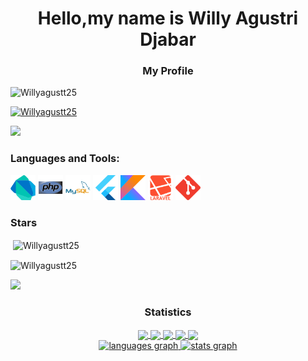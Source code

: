 <h1 align="center">Hello,my name is Willy Agustri Djabar</h1>
<h3 align="center">My Profile</h3>
<p align="left"> <img src="https://komarev.com/ghpvc/?username=Willyagustt25&label=Profile%20views&color=0e75b6&style=flat" alt="Willyagustt25" /> </p>

<p align="left"> <a href="https://github.com/ryo-ma/github-profile-trophy"><img src="https://github-profile-trophy.vercel.app/?username=Willyagustt25&theme=" alt="Willyagustt25" /></a> </p>

<div> <a href="https://github.com/Willyagustt25" target="_blank"><img src="https://img.shields.io/badge/GitHub-100000?style=for-the-badge&logo=github&logoColor=white" target="_blank"></a>
</div><h3 align="left">Languages and Tools:</h3>
<p align="left">
<img src="https://raw.githubusercontent.com/teamedwardforever/Readme-Generator/71f25dd8b98329b168142a6b782a107b75eab178/svg/Skills/Mobile/dartlang-icon.svg" alt="Dart" width="40" height="40"/>
<img src="https://raw.githubusercontent.com/teamedwardforever/Readme-Generator/71f25dd8b98329b168142a6b782a107b75eab178/svg/Skills/Languages/php-original.svg" alt="PHP" width="40" height="40"/>
<img src="https://raw.githubusercontent.com/teamedwardforever/Readme-Generator/71f25dd8b98329b168142a6b782a107b75eab178/svg/Skills/Database/mysql-original-wordmark.svg" alt="Mysql" width="40" height="40"/>
<img src="https://raw.githubusercontent.com/teamedwardforever/Readme-Generator/71f25dd8b98329b168142a6b782a107b75eab178/svg/Skills/Mobile/flutterio-icon.svg" alt="Flutter" width="40" height="40"/>
<img src="https://raw.githubusercontent.com/teamedwardforever/Readme-Generator/71f25dd8b98329b168142a6b782a107b75eab178/svg/Skills/Mobile/kotlinlang-icon.svg" alt="Kotlin" width="40" height="40"/>
<img src="https://raw.githubusercontent.com/teamedwardforever/Readme-Generator/71f25dd8b98329b168142a6b782a107b75eab178/svg/Skills/Framework/laravel-plain-wordmark.svg" alt="Laravel" width="40" height="40"/>
<img src="https://raw.githubusercontent.com/teamedwardforever/Readme-Generator/71f25dd8b98329b168142a6b782a107b75eab178/svg/Skills/Other/git-scm-icon.svg" alt="Git" width="40" height="40"/>
</p>

<h3 align="left">Stars</h3>
<p>&nbsp;<img align="center" height="180em" src="https://github-readme-stats.vercel.app/api?username=Willyagustt25&show_icons=true&locale=en&theme=" alt="Willyagustt25" /></p>

<p><img align="center" height="180em" src="https://github-readme-streak-stats.herokuapp.com/?user=Willyagustt25&theme=" alt="Willyagustt25" /></p>

<img src="https://user-images.githubusercontent.com/73097560/115834477-dbab4500-a447-11eb-908a-139a6edaec5c.gif"><h3 align="center">Statistics</h3>
<div align="center">
<a href="https://github.com/Willyagustt25">
<img align="center" src="http://github-profile-summary-cards.vercel.app/api/cards/stats?username=Willyagustt25&theme=2077" height="180em" />
<img align="center" src="http://github-profile-summary-cards.vercel.app/api/cards/most-commit-language?username=Willyagustt25&theme=2077" height="180em" />
<img align="center" src="http://github-profile-summary-cards.vercel.app/api/cards/repos-per-language?username=Willyagustt25&theme=2077" height="180em" />
<img align="center" src="http://github-profile-summary-cards.vercel.app/api/cards/productive-time?username=Willyagustt25&theme=2077" height="180em" />
<img align="center" src="http://github-profile-summary-cards.vercel.app/api/cards/profile-details?username=Willyagustt25&theme=2077" height="180em" />
</div>

<div align="center">
  <img src="https://github-readme-stats.vercel.app/api/top-langs?username=WillyAgustri&locale=en&hide_title=false&layout=compact&card_width=320&langs_count=5&theme=dracula&hide_border=false&order=2" height="150" alt="languages graph"  />
  <img src="https://github-readme-stats.vercel.app/api?username=WillyAgustri&hide_title=false&hide_rank=false&show_icons=true&include_all_commits=true&count_private=true&disable_animations=false&theme=dracula&locale=en&hide_border=false&order=1" height="250" alt="stats graph"  />
</div>

###
